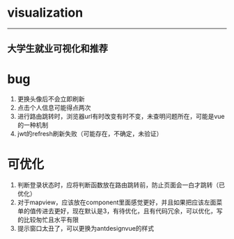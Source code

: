 # visualization

-------------------------
大学生就业可视化和推荐
--------------------------

# bug
1. 更换头像后不会立即刷新
2. 点击个人信息可能得点两次
3. 进行路由跳转时，浏览器url有时改变有时不变，未查明问题所在，可能是vue的一种机制
4. jwt的refresh刷新失败（可能存在，不确定，未验证）


# 可优化
1. 判断登录状态时，应将判断函数放在路由跳转前，防止页面会一白才跳转（已优化）
2. 对于mapview，应该放在component里面感觉更好，并且如果把应该左面菜单的值传进去更好，现在默认是3，有待优化，且有代码冗余，可以优化，写的比较匆忙且水平有限
3. 提示窗口太丑了，可以更换为antdesignvue的样式